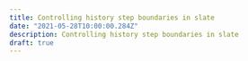 ```yaml
---
title: Controlling history step boundaries in slate
date: "2021-05-28T10:00:00.284Z"
description: Controlling history step boundaries in slate
draft: true
---
```

